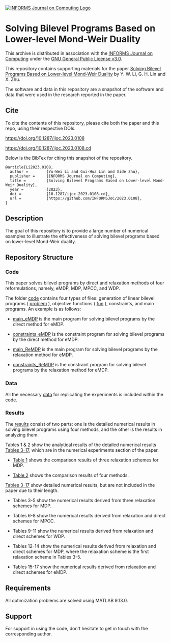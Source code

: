 [![INFORMS Journal on Computing Logo](https://INFORMSJoC.github.io/logos/INFORMS_Journal_on_Computing_Header.jpg)](https://pubsonline.informs.org/journal/ijoc)

# Solving Bilevel Programs Based on Lower-level Mond-Weir Duality

This archive is distributed in association with the [INFORMS Journal on
Computing](https://pubsonline.informs.org/journal/ijoc) under the [GNU General Public License v3.0](LICENSE).

This repository contains supporting materials for the paper
[Solving Bilevel Programs Based on Lower-level Mond-Weir Duality](https://doi.org/10.1287/ijoc.2023.0108) by Y. W. Li, G. H. Lin and X. Zhu. 

The software and data in this repository are a snapshot of the software and data that were used in the research reported in the paper.

## Cite

To cite the contents of this repository, please cite both the paper and this repo, using their respective DOIs.

https://doi.org/10.1287/ijoc.2023.0108

https://doi.org/10.1287/ijoc.2023.0108.cd

Below is the BibTex for citing this snapshot of the repository.

```
@article{Li2023.0108,
  author =        {Yu-Wei Li and Gui-Hua Lin and Xide Zhu},
  publisher =     {INFORMS Journal on Computing},
  title =         {Solving Bilevel Programs Based on Lower-level Mond-Weir Duality},
  year =          {2023},
  doi =           {10.1287/ijoc.2023.0108.cd},
  url =           {https://github.com/INFORMSJoC/2023.0108},
}  
```

## Description

The goal of this repository is to provide a large number of numerical examples to illustrate the effectiveness of solving bilevel programs based on lower-level Mond-Weir duality.

## Repository Structure

### Code

This paper solves bilevel programs by direct and relaxation methods of four reformulations, namely, eMDP, MDP, MPCC, and WDP.

The folder [code](code) contains four types of files: generation of linear bilevel programs ( [problem](code/problem.m) ), objective functions ( [fun](code/fun.m) ), constraints, and main programs. An example is as follows:

- [main_eMDP](code/main_eMDP.m) is the main program for solving bilevel programs by the direct method for eMDP.

- [constraints_eMDP](code/constraints_eMDP.m) is the constraint program for solving bilevel programs by the direct method for eMDP.

- [main_ReMDP](code/main_ReMDP.m) is the main program for solving bilevel programs by the relaxation method for eMDP.

- [constraints_ReMDP](code/constraints_ReMDP.m) is the constraint program for solving bilevel programs by the relaxation method for eMDP.


### Data

All the necessary [data](data) for replicating the experiments is included within the code.

### Results

The [results](results) consist of two parts: one is the detailed numerical results in solving bilevel programs using four methods, and the other is the results in analyzing them.

Tables 1 & 2 show the analytical results of the detailed numerical results [Tables 3-17](results/Table_3-17_Detailed_numerical_results.pdf), which are in the numerical experiments section of the paper. 

- [Table 1](results/Table_1_Comparison_of_three_relaxation_schemes_MDP1,_MDP2,_and_MDP3.pdf) shows the comparison results of three relaxation schemes for MDP. 

- [Table 2](results/Table_2_Comparison_of_MDP_and_eMDP_with_MPCC_and_WDP.pdf) shows the comparison results of four methods.
  
[Tables 3-17](results/Table_3-17_Detailed_numerical_results.pdf) show detailed numerical results, but are not included in the paper due to their length. 

- Tables 3-5 show the numerical results derived from three relaxation schemes for MDP.
  
- Tables 6-8 show the numerical results derived from relaxation and direct schemes for MPCC.
 
- Tables 9-11 show the numerical results derived from relaxation and direct schemes for WDP.
 
- Tables 12-14 show the numerical results derived from relaxation and direct schemes for MDP, where the relaxation scheme is the first relaxation scheme in Tables 3-5.

- Tables 15-17 show the numerical results derived from relaxation and direct schemes for eMDP.


## Requirements
All optimization problems are solved using MATLAB 9.13.0.

## Support

For support in using the code, don't hesitate to get in touch with the corresponding author.
